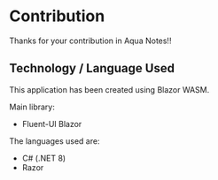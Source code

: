 # Contribution
Thanks for your contribution in Aqua Notes!!

## Technology / Language Used
This application has been created using Blazor WASM.

Main library:
- Fluent-UI Blazor

The languages used are:
- C# (.NET 8)
- Razor

